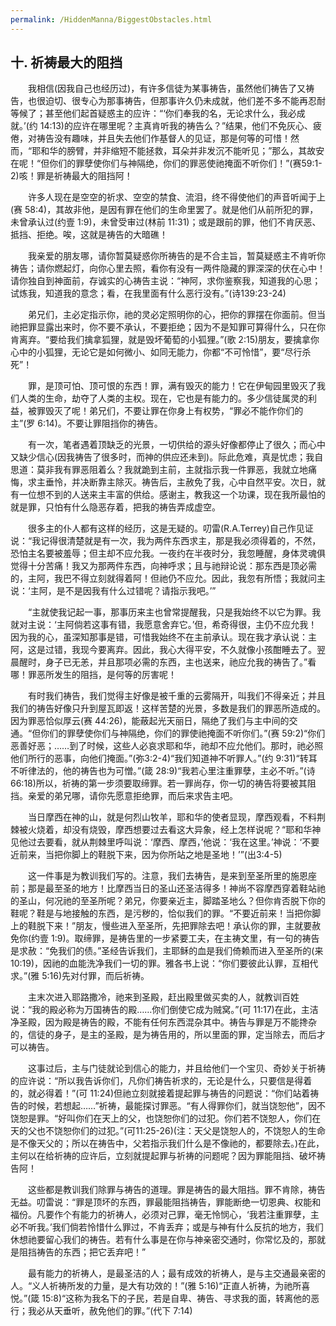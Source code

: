 ```yaml
---
permalink: /HiddenManna/BiggestObstacles.html
---
```

<h2>十. 祈祷最大的阻挡</h2>

　　我相信(因我自己也经历过)，有许多信徒为某事祷告，虽然他们祷告了又祷告，也很迫切、很专心为那事祷告，但那事许久仍未成就，他们差不多不能再忍耐等候了；甚至他们起首疑惑主的应许：“‘你们奉我的名，无论求什么，我必成就。’(约 14:13)的应许在哪里呢？主真肯听我的祷告么？”结果，他们不免灰心、疲倦，对祷告没有趣味，并且失去他们作基督人的见证，那是何等的可惜！然而，“耶和华的膀臂，并非缩短不能拯救，耳朵并非发沉不能听见；”那么，其故安在呢！“但你们的罪孽使你们与神隔绝，你们的罪恶使祂掩面不听你们！”(赛59:1-2)咳！罪是祈祷最大的阻挡阿！

　　许多人现在是空空的祈求、空空的禁食、流泪，终不得使他们的声音听闻于上(赛 58:4)，其故非他，是因有罪在他们的生命里罢了。就是他们从前所犯的罪，未曾承认过(约壹 1:9)，未曾受审过(林前 11:31)；或是跟前的罪，他们不肯厌恶、抵挡、拒绝。唉，这就是祷告的大暗礁！

　　我亲爱的朋友哪，请你暂莫疑惑你所祷告的是不合主旨，暂莫疑惑主不肯听你祷告；请你燃起灯，向你心里去照，看你有没有一两件隐藏的罪深深的伏在心中！请你独自到神面前，存诚实的心祷告主说：“神阿，求你鉴察我，知道我的心思；试炼我，知道我的意念；看，在我里面有什么恶行没有。”(诗139:23-24)

　　弟兄们，主必定指示你，祂的灵必定照明你的心，把你的罪摆在你面前。但当祂把罪显露出来时，你不要不承认，不要拒绝；因为不是知罪可算得什么，只在你肯离弃。“要给我们擒拿狐狸，就是毁坏葡萄的小狐狸。”(歌 2:15)朋友，要擒拿你心中的小狐狸，无论它是如何微小、如同无能力，你都“不可怜惜”，要“尽行杀死”！

　　罪，是顶可怕、顶可恨的东西！罪，满有毁灭的能力！它在伊甸园里毁灭了我们人类的生命，劫夺了人类的主权。现在，它也是有能力的。多少信徒属灵的利益，被罪毁灭了呢！弟兄们，不要让罪在你身上有权势，“罪必不能作你们的主”(罗 6:14)。不要让罪阻挡你的祷告。

　　有一次，笔者遇着顶缺乏的光景，一切供给的源头好像都停止了很久；而心中又缺少信心(因我祷告了很多时，而神的供应还未到)。际此危难，真是忧虑；我自思道：莫非我有罪恶阻着么？我就跪到主前，主就指示我一件罪恶，我就立地痛悔，求主垂怜，并决断靠主除灭。祷告后，主赦免了我，心中自然平安。次日，就有一位想不到的人送来主丰富的供给。感谢主，教我这一个功课，现在我所最怕的就是罪，只怕有什么隐恶存着，把我的祷告弄成虚空。

　　很多主的仆人都有这样的经历，这是无疑的。叨雷(R.A.Terrey)自己作见证说：“我记得很清楚就是有一次，我为两件东西求主，那是我必须得着的，不然，恐怕主名要被羞辱；但主却不应允我。一夜约在半夜时分，我忽睡醒，身体灵魂俱觉得十分苦痛！我又为那两件东西，向神呼求；且与祂辩论说：那东西是顶必需的，主阿，我巴不得立刻就得着阿！但祂仍不应允。因此，我忽有所悟；我就问主说：‘主阿，是不是因我有什么过错呢？请指示我吧。’”

　　“主就使我记起一事，那事历来主也曾常提醒我，只是我始终不以它为罪。我就对主说：‘主阿倘若这事有错，我愿意舍弃它。’但，希奇得很，主仍不应允我！因为我的心，虽深知那事是错，可惜我始终不在主前承认。现在我才承认说：主阿，这是过错，我现今要离弃。因此，我心大得平安，不久就像小孩酣睡去了。翌晨醒时，身子已无恙，并且那项必需的东西，主也送来，祂应允我的祷告了。”看哪！罪恶所发生的阻挡，是何等的厉害呢！

　　有时我们祷告，我们觉得主好像是被千重的云雾隔开，叫我们不得亲近；并且我们的祷告好像只升到屋瓦即返！这样苦楚的光景，多数是我们的罪恶所造成的。因为罪恶恰似厚云(赛 44:26)，能蔽起光天丽日，隔绝了我们与主中间的交通。“但你们的罪孽使你们与神隔绝，你们的罪使祂掩面不听你们。”(赛 59:2)“你们恶善好恶；……到了时候，这些人必哀求耶和华，祂却不应允他们。那时，祂必照他们所行的恶事，向他们掩面。”(弥3:2-4)“我们知道神不听罪人。”(约 9:31)“转耳不听律法的，他的祷告也为可憎。”(箴 28:9)“我若心里注重罪孽，主必不听。”(诗 66:18)所以，祈祷的第一步须要取缔罪。若一罪尚存，你一切的祷告将要被其阻挡。亲爱的弟兄哪，请你先愿意拒绝罪，而后来求告主吧。

　　当日摩西在神的山，就是何烈山牧羊，耶和华的使者显现，摩西观看，不料荆棘被火烧着，却没有烧毁，摩西想要过去看这大异象，经上怎样说呢？“耶和华神见他过去要看，就从荆棘里呼叫说：‘摩西、摩西，’他说：‘我在这里。’神说：‘不要近前来，当把你脚上的鞋脱下来，因为你所站之地是圣地！’”(出3:4-5)

　　这一件事是为教训我们写的。注意，我们去祷告，是来到至圣所里的施恩座前；那是最至圣的地方！比摩西当日的圣山还圣洁得多！神尚不容摩西穿着鞋站祂的圣山，何况祂的至圣所呢？弟兄，你要亲近主，脚踏圣地么？但你肯否脱下你的鞋呢？鞋是与地接触的东西，是污秽的，恰似我们的罪。“不要近前来！当把你脚上的鞋脱下来！”朋友，慢些进入至圣所，先把罪除去吧！承认你的罪，主就要赦免你(约壹 1:9)。取缔罪，是祷告里的一步紧要工夫，在主祷文里，有一句的祷告是求赦：“免我们的债。”圣经告诉我们，主耶稣的血是我们倚赖而进入至圣所的(来 10:19)，因祂的血能洗净我们一切的罪。雅各书上说：“你们要彼此认罪，互相代求。”(雅 5:16)先对付罪，而后祈祷。

　　主末次进入耶路撒冷，祂来到圣殿，赶出殿里做买卖的人，就教训百姓说：“我的殿必称为万国祷告的殿……你们倒使它成为贼窝。”(可 11:17)在此，主洁净圣殿，因为殿是祷告的殿，不能有任何东西混杂其中。祷告与罪是万不能搀杂的，信徒的身子，是主的圣殿，是为祷告用的，所以里面的罪，定当除去，而后才可以祷告。

　　这事过后，主与门徒就论到信心的能力，并且给他们一个宝贝、奇妙关于祈祷的应许说：“所以我告诉你们，凡你们祷告祈求的，无论是什么，只要信是得着的，就必得着！”(可 11:24)但祂立刻就接着提起罪与祷告的问题说：“你们站着祷告的时候，若想起……”祈祷，最能探讨罪恶。“有人得罪你们，就当饶恕他”，因不饶恕是罪。“好叫你们在天上的父，也饶恕你们的过犯。你们若不饶恕人，你们在天的父也不饶恕你们的过犯。”(可11:25-26)(注：天父是饶恕人的，不饶恕人的生命是不像天父的；所以在祷告中，父若指示我们什么是不像祂的，都要除去。)在此，主何以在给祈祷的应许后，立刻就提起罪与祈祷的问题呢？因为罪能阻挡、破坏祷告阿！

　　这些都是教训我们除罪与祷告的道理。罪是祷告的最大阻挡。罪不肯除，祷告无益。叨雷说：“罪是顶坏的东西，罪最能阻挡祷告，罪能断绝一切恩典、权能和福份。凡要作个有能力的祈祷人，必须对己罪，毫无怜悯心，‘我若注重罪孽，主必不听我。’我们倘若怜惜什么罪过，不肯丢弃；或是与神有什么反抗的地方，我们休想祂要留心我们的祷告。若有什么事是在你与神亲密交通时，你常忆及的，那就是阻挡祷告的东西；把它丢弃吧！”

　　最有能力的祈祷人，是最圣洁的人；最有成效的祈祷人，是与主交通最亲密的人。“义人祈祷所发的力量，是大有功效的！”(雅 5:16)“正直人祈祷，为祂所喜悦。”(箴 15:8)“这称为我名下的子民，若是自卑、祷告、寻求我的面，转离他的恶行；我必从天垂听，赦免他们的罪。”(代下 7:14)
